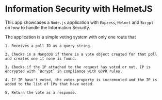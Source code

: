 # Information Security with HelmetJS

This app showcases a `Node.js` application with `Express`, `Helmet` and `Bcrypt` on how to handle the Information Security.

The application is a simple voting system with only one route that 

    1. Receives a poll ID as a query string.
   
    2. Checks in a MongoDB if there is a vote object created for that poll and creates one it none is found.
   
    3. Checks if the IP attached to the request has voted or not, IP is encrypted with `Bcrypt` in compliance with GDPR rules.
   
    4. If IP hasn't voted, the votes property is incremented and the IP is added to the list of IPs that have voted.
   
    5. Return the vote as a response.